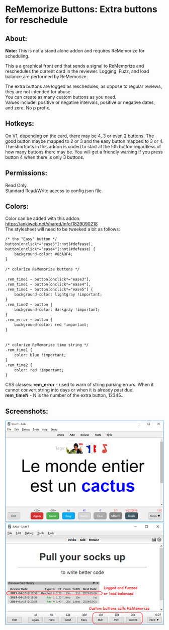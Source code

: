 # ReMemorize Buttons: Extra buttons for reschedule

## About:
<b>Note:</b> This is not a stand alone addon and requires ReMemorize for scheduling.

This a a graphical front end that sends a signal to ReMemorize and reschedules the current card in the reviewer. Logging, Fuzz, and load balance are performed by ReMemorize.  

The extra buttons are logged as reschedules, as oppose to regular reviews, they are not intended for abuse.  
You can create as many custom buttons as you need.  
Values include: positive or negative intervals, positive or negative dates, and zero. No p prefix.  


## Hotkeys:
On V1, depending on the card, there may be 4, 3 or even 2 buttons. The good button maybe mapped to 2 or 3 and the easy button mapped to 3 or 4. The shortcuts in this addon is coded to start at the 5th button regardless of how many buttons there may be. You will get a friendly warning if you press button 4 when there is only 3 buttons.


## Permissions:
Read Only.  
Standard Read/Write access to config.json file.


## Colors:
Color can be added with this addon: https://ankiweb.net/shared/info/1829090218  
The stylesheet will need to be tweeked a bit as follows:  
```
/* the "Easy" button */
button[onclick*="ease3"]:not(#defease),
button[onclick*="ease4"]:not(#defease) {
    background-color: #03A9F4;
}

/* colorize ReMemorize buttons */

.rem_time1 ~ button[onclick*="ease3"],
.rem_time1 ~ button[onclick*="ease4"],
.rem_time1 ~ button[onclick*="ease5"] {
    background-color: lightgray !important;
}
.rem_time2 ~ button {
    background-color: darkgray !important;
}
.rem_error ~ button {
    background-color: red !important;
}


/* colorize ReMemorize time string */
.rem_time1 {
    color: blue !important;
}
.rem_time2 {
    color: red !important;
}
```

CSS classes:
<b>rem_error</b> - used to warn of string parsing errors. When it cannot convert string into days or when it is already past due.  
<b>rem_timeN</b> - N is the number of the extra button, 12345...  



## Screenshots:
<img src="https://github.com/lovac42/ReMemorizeButtons/blob/master/screenshots/screen2.png?raw=true">  

<img src="https://github.com/lovac42/ReMemorizeButtons/blob/master/screenshots/screen.png?raw=true">  

